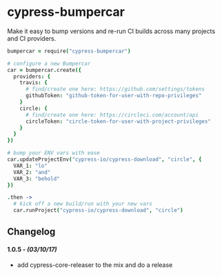 # cypress-bumpercar

Make it easy to bump versions and re-run CI builds across many projects and CI providers.

```coffeescript
bumpercar = require("cypress-bumpercar")

# configure a new Bumpercar
car = bumpercar.create({
  providers: {
    travis: {
      # find/create one here: https://github.com/settings/tokens
      githubToken: "github-token-for-user-with-repo-privileges"
    }
    circle: {
      # find/create one here: https://circleci.com/account/api
      circleToken: "circle-token-for-user-with-project-privileges"
    }
  }
})

# bump your ENV vars with ease
car.updateProjectEnv("cypress-io/cypress-download", "circle", {
  VAR_1: "lo"
  VAR_2: "and"
  VAR_3: "behold"
})

.then ->
  # kick off a new build/run with your new vars
  car.runProject("cypress-io/cypress-download", "circle")
```


## Changelog

#### 1.0.5 - *(03/10/17)*
- add cypress-core-releaser to the mix and do a release
